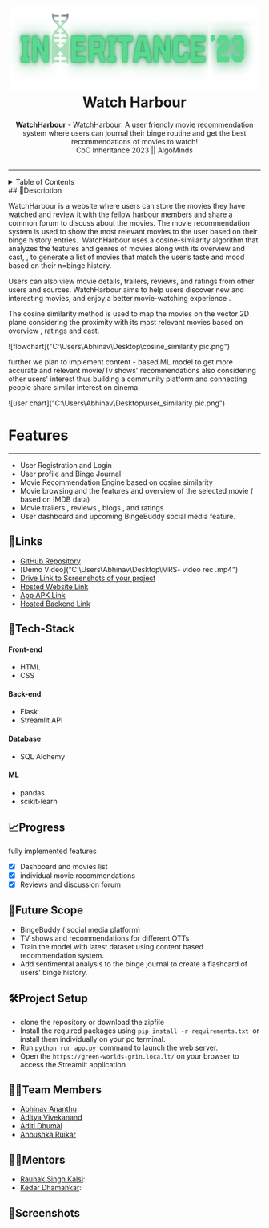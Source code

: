 <h1 align="center">
  <a href="https://github.com/CommunityOfCoders/Inheritance-2024">
    <img src="./Untitled.png" alt="CoC Inheritance 2024" width="500" height="166">
  </a>
  <br>
  Watch Harbour
</h1>

<div align="center">
   <strong>WatchHarbour</strong> -  WatchHarbour: A user friendly movie recommendation system where users can journal their binge routine and get the  best recommendations of movies to watch!<br>
  CoC Inheritance 2023 || AlgoMinds <br> <br>
</div>
<hr>

<details>
<summary>Table of Contents</summary>

- [Description](#description)
- [Tech Stack](#tech-stack)
- [Progress](#progress)
- [Future Scope](#future-scope)
- [Project Setup](#project-setup)
- [Team Members](#team-members)
- [Mentors](#mentors)
- [Screenshots](#screenshots)

</details>
## 📝Description
 
WatchHarbour is a website where users can store the  movies they have  watched and review it with the fellow harbour members and share a common forum to discuss about the movies. The movie recommendation system is used to show the most relevant movies to the user based on their binge history entries.  WatchHarbour uses a cosine-similarity algorithm that analyzes the features and genres of movies along with its overview and cast, , to generate a list of movies that match the user’s taste and mood based on their n=binge history. 

Users can also view movie details, trailers, reviews, and ratings from other users and sources. WatchHarbour aims to help users discover new and interesting movies, and enjoy a better movie-watching experience .

The cosine similarity method is used to map the movies on the vector 2D plane considering the proximity with its most relevant movies based on overview , ratings and cast.

![flowchart]("C:\Users\Abhinav\Desktop\cosine_similarity pic.png")

further we plan to implement content - based ML model to get more accurate and relevant movie/Tv shows' recommendations also considering other users' interest thus building a community platform and connecting people share similar interest on cinema.

![user chart]("C:\Users\Abhinav\Desktop\user_similarity pic.png")

# Features
---
- User Registration and Login
- User profile and Binge Journal 
- Movie Recommendation Engine based on cosine similarity 
- Movie browsing and the features and overview of the selected movie ( based on IMDB data)
- Movie trailers , reviews , blogs , and ratings 
- User dashboard and upcoming BingeBuddy social media feature.

## 🔗Links

- [GitHub Repository](https://github.com/adityavivekanand/Watch-Harbour)
- [Demo Video]("C:\Users\Abhinav\Desktop\MRS- video rec .mp4")
- [Drive Link to Screenshots of your project]()
- [Hosted Website Link](https://green-worlds-grin.loca.lt/)
- [App APK Link](https://green-worlds-grin.loca.lt/)
- [Hosted Backend Link](https://green-worlds-grin.loca.lt/)

## 🤖Tech-Stack
#### Front-end
- HTML
- CSS
#### Back-end
- Flask
- Streamlit API
#### Database
- SQL Alchemy 
#### ML
- pandas 
- scikit-learn

## 📈Progress

 fully implemented features 

- [x] Dashboard and movies list  
- [x] individual movie recommendations
- [x]  Reviews and discussion forum 

## 🔮Future Scope

- BingeBuddy ( social media platform)
- TV shows and recommendations for different OTTs 
-  Train the model with latest dataset using content based recommendation system.
- Add sentimental analysis to the binge journal to create a flashcard of users' binge history.

## 🛠Project Setup

- clone the repository or download the zipfile
- Install the required packages using `pip install -r requirements.txt `or install them individually on your pc terminal.
- Run `python run app.py `command to launch the web server.
- Open the `https://green-worlds-grin.loca.lt/` on your browser to  access the Streamlit application

## 👨‍💻Team Members

- [Abhinav Ananthu](https://github.com/Herculox)
- [Aditya Vivekanand](https://github.com/adityavivekanand)
- [Aditi Dhumal](https://github.com/aditidhu)
- [Anoushka Ruikar](https://github.com/Anoushka1009)

## 👨‍🏫Mentors

- [Raunak Singh Kalsi](https://github.com/):
- [Kedar Dhamankar](https://github.com/): 

## 📱Screenshots


